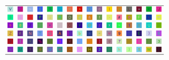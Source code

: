 <table>
<tr>
<td><img src="56.gif"></td>
<td><img src="gr1.gif"></td>
<td><img src="3E.gif"></td>
<td><img src="7B.gif"></td>
<td><img src="71.gif"></td>
<td><img src="2D.gif"></td>
<td><img src="70.gif"></td>
<td><img src="5E.gif"></td>
<td><img src="59.gif"></td>
<td><img src="36.gif"></td>
<td><img src="6C.gif"></td>
<td><img src="69.gif"></td>
<td><img src="4C.gif"></td>
<td><img src="2B.gif"></td>
<td><img src="22.gif"></td>
<td><img src="4A.gif"></td>
</tr>
<tr>
<td><img src="24.gif"></td>
<td><img src="28.gif"></td>
<td><img src="58.gif"></td>
<td><img src="50.gif"></td>
<td><img src="6A.gif"></td>
<td><img src="52.gif"></td>
<td><img src="44.gif"></td>
<td><img src="64.gif"></td>
<td><img src="26.gif"></td>
<td><img src="66.gif"></td>
<td><img src="2E.gif"></td>
<td><img src="23.gif"></td>
<td><img src="30.gif"></td>
<td><img src="46.gif"></td>
<td><img src="6B.gif"></td>
<td><img src="6D.gif"></td>
</tr>
<tr>
<td><img src="73.gif"></td>
<td><img src="38.gif"></td>
<td><img src="2F.gif"></td>
<td><img src="27.gif"></td>
<td><img src="2A.gif"></td>
<td><img src="gr2.gif"></td>
<td><img src="43.gif"></td>
<td><img src="79.gif"></td>
<td><img src="40.gif"></td>
<td><img src="7A.gif"></td>
<td><img src="78.gif"></td>
<td><img src="7E.gif"></td>
<td><img src="31.gif"></td>
<td><img src="74.gif"></td>
<td><img src="55.gif"></td>
<td><img src="21.gif"></td>
</tr>
<tr>
<td><img src="5A.gif"></td>
<td><img src="72.gif"></td>
<td><img src="4E.gif"></td>
<td><img src="54.gif"></td>
<td><img src="51.gif"></td>
<td><img src="41.gif"></td>
<td><img src="gr3.gif"></td>
<td><img src="62.gif"></td>
<td><img src="61.gif"></td>
<td><img src="3D.gif"></td>
<td><img src="75.gif"></td>
<td><img src="39.gif"></td>
<td><img src="5F.gif"></td>
<td><img src="45.gif"></td>
<td><img src="29.gif"></td>
<td><img src="42.gif"></td>
</tr>
<tr>
<td><img src="34.gif"></td>
<td><img src="7C.gif"></td>
<td><img src="2C.gif"></td>
<td><img src="25.gif"></td>
<td><img src="3A.gif"></td>
<td><img src="53.gif"></td>
<td><img src="76.gif"></td>
<td><img src="4B.gif"></td>
<td><img src="65.gif"></td>
<td><img src="5D.gif"></td>
<td><img src="67.gif"></td>
<td><img src="37.gif"></td>
<td><img src="63.gif"></td>
<td><img src="49.gif"></td>
<td><img src="3B.gif"></td>
<td><img src="33.gif"></td>
</tr>
<tr>
<td><img src="3C.gif"></td>
<td><img src="4D.gif"></td>
<td><img src="3F.gif"></td>
<td><img src="6F.gif"></td>
<td><img src="4F.gif"></td>
<td><img src="77.gif"></td>
<td><img src="60.gif"></td>
<td><img src="47.gif"></td>
<td><img src="48.gif"></td>
<td><img src="32.gif"></td>
<td><img src="6E.gif"></td>
<td><img src="68.gif"></td>
<td><img src="7D.gif"></td>
<td><img src="35.gif"></td>
<td><img src="57.gif"></td>
<td><img src="5B.gif"></td>
</tr>
</table>
